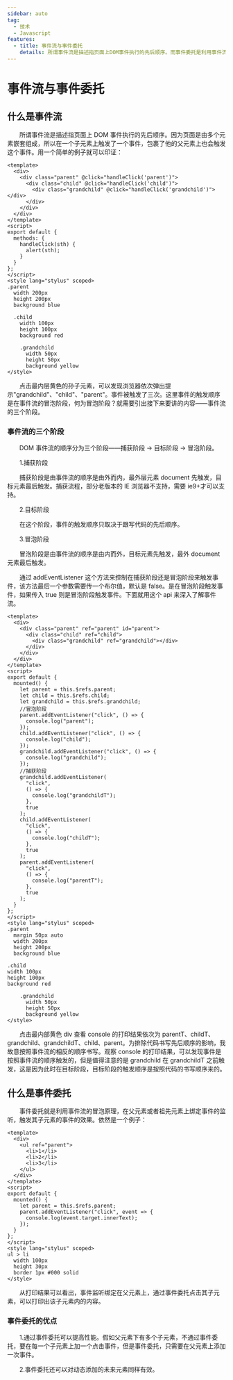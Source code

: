 ```yaml
---
sidebar: auto
tag:
  - 技术
  - Javascript
features:
  - title: 事件流与事件委托
    details: 所谓事件流是描述指页面上DOM事件执行的先后顺序。而事件委托是利用事件流的冒泡，在父元素上监听子元素事件触发的一种优化处理方式。
---
```


# 事件流与事件委托

## 什么是事件流

&emsp;&emsp;所谓事件流是描述指页面上 DOM 事件执行的先后顺序。因为页面是由多个元素嵌套组成，所以在一个子元素上触发了一个事件，包裹了他的父元素上也会触发这个事件。用一个简单的例子就可以印证：

```vue
<template>
  <div>
    <div class="parent" @click="handleClick('parent')">
      <div class="child" @click="handleClick('child')">
        <div class="grandchild" @click="handleClick('grandchild')"></div>
      </div>
    </div>
  </div>
</template>
<script>
export default {
  methods: {
    handleClick(sth) {
      alert(sth);
    }
  }
};
</script>
<style lang="stylus" scoped>
.parent
  width 200px
  height 200px
  background blue

  .child
    width 100px
    height 100px
    background red

    .grandchild
      width 50px
      height 50px
      background yellow
</style>
```

<eventFlowEg1/>

&emsp;&emsp;点击最内层黄色的孙子元素，可以发现浏览器依次弹出提示"grandchild"、"child"、"parent"。事件被触发了三次。这里事件的触发顺序是在事件流的冒泡阶段，何为冒泡阶段？就需要引出接下来要讲的内容——事件流的三个阶段。

### 事件流的三个阶段

&emsp;&emsp;DOM 事件流的顺序分为三个阶段——捕获阶段 → 目标阶段 → 冒泡阶段。

&emsp;&emsp;1.捕获阶段

&emsp;&emsp;捕获阶段是由事件流的顺序是由外而内，最外层元素 document 先触发，目标元素最后触发。捕获流程，部分老版本的 IE 浏览器不支持，需要 ie9+才可以支持。

&emsp;&emsp;2.目标阶段

&emsp;&emsp;在这个阶段，事件的触发顺序只取决于跟写代码的先后顺序。

&emsp;&emsp;3.冒泡阶段

&emsp;&emsp;冒泡阶段是由事件流的顺序是由内而外，目标元素先触发，最外 document 元素最后触发。

&emsp;&emsp;通过 addEventListener 这个方法来控制在捕获阶段还是冒泡阶段来触发事件，该方法最后一个参数需要传一个布尔值，默认是 false。是在冒泡阶段触发事件，如果传入 true 则是冒泡阶段触发事件。下面就用这个 api 来深入了解事件流。

```vue
<template>
  <div>
    <div class="parent" ref="parent" id="parent">
      <div class="child" ref="child">
        <div class="grandchild" ref="grandchild"></div>
      </div>
    </div>
  </div>
</template>
<script>
export default {
  mounted() {
    let parent = this.$refs.parent;
    let child = this.$refs.child;
    let grandchild = this.$refs.grandchild;
    //冒泡阶段
    parent.addEventListener("click", () => {
      console.log("parent");
    });
    child.addEventListener("click", () => {
      console.log("child");
    });
    grandchild.addEventListener("click", () => {
      console.log("grandchild");
    });
    //捕获阶段
    grandchild.addEventListener(
      "click",
      () => {
        console.log("grandchildT");
      },
      true
    );
    child.addEventListener(
      "click",
      () => {
        console.log("childT");
      },
      true
    );
    parent.addEventListener(
      "click",
      () => {
        console.log("parentT");
      },
      true
    );
  }
};
</script>
<style lang="stylus" scoped>
.parent
  margin 50px auto
  width 200px
  height 200px
  background blue

.child
width 100px
height 100px
background red

    .grandchild
      width 50px
      height 50px
      background yellow
</style>
```

<eventFlowEg2/>

&emsp;&emsp;点击最内部黄色 div 查看 console 的打印结果依次为 parentT、childT、grandchild、grandchildT、child、parent。为排除代码书写先后顺序的影响，我故意按照事件流的相反的顺序书写。观察 console 的打印结果，可以发现事件是按照事件流的顺序触发的，但是值得注意的是 grandchild 在 grandchildT 之前触发，这是因为此时在目标阶段，目标阶段的触发顺序是按照代码的书写顺序来的。

## 什么是事件委托

&emsp;&emsp;事件委托就是利用事件流的冒泡原理，在父元素或者祖先元素上绑定事件的监听，触发其子元素的事件的效果。依然是一个例子：

```vue
<template>
  <div>
    <ul ref="parent">
      <li>1</li>
      <li>2</li>
      <li>3</li>
    </ul>
  </div>
</template>
<script>
export default {
  mounted() {
    let parent = this.$refs.parent;
    parent.addEventListener("click", event => {
      console.log(event.target.innerText);
    });
  }
};
</script>
<style lang="stylus" scoped>
ul > li
  width 100px
  height 30px
  border 1px #000 solid
</style>
```

<eventFlowEg3/>

&emsp;&emsp;从打印结果可以看出，事件监听绑定在父元素上，通过事件委托点击其子元素，可以打印出该子元素内的内容。

### 事件委托的优点

&emsp;&emsp;1.通过事件委托可以提高性能。假如父元素下有多个子元素，不通过事件委托，要在每一个子元素上加一个点击事件，但是事件委托，只需要在父元素上添加一次事件。

&emsp;&emsp;2.事件委托还可以对动态添加的未来元素同样有效。
